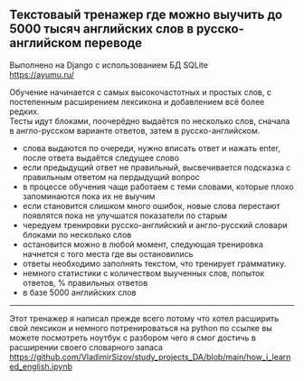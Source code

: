 ## Текстоваый тренажер где можно выучить до 5000 тысяч английских слов в русско-английском переводе
Выполнено на Django с использованием БД SQLite   
https://ayumu.ru/

Обучение начинается с самых высокочастотных и простых слов, с постепенным расширением лексикона и добавлением всё более редких.  
Тесты идут блоками, поочерёдно выдаётся по несколько слов, сначала в англо-русском варианте ответов, затем в русско-английском.  

- слова выдаются по очереди, нужно вписать ответ и нажать enter, после ответа выдаётся следущее слово
- если предыдущий ответ не правильный, высвечивается подсказка с правильным ответом на пердыдущий вопрос
- в процессе обучения чаще работаем с теми словами, которые плохо запоминаются пока их не выучим
- если становится слишком много ошибок, новые слова перестают появлятся пока не улучшатся показатели по старым
- чередуем тренировки русско-английский и англо-русский словари блоками по несколько слов
- остановится можно в любой момент, следующая тренировка начнется с того места где вы остановились
- ответы необходимо заполнять текстом, что тренирует грамматику.
- немного статистики с количеством выученных слов, попыток ответов, % правильных ответов
- в базе 5000 английских слов

<hr>

Этот тренажер я написал прежде всего потому что хотел расширить свой лексикон и немного потренироваться на python
по ссылке вы можете посмотреть ноутбук с разбором чего я смог достичь в расширении своего словарного запаса
https://github.com/VladimirSizov/study_projects_DA/blob/main/how_i_learned_english.ipynb
